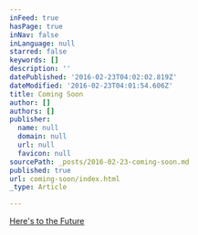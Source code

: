 ```yaml
---
inFeed: true
hasPage: true
inNav: false
inLanguage: null
starred: false
keywords: []
description: ''
datePublished: '2016-02-23T04:02:02.819Z'
dateModified: '2016-02-23T04:01:54.606Z'
title: Coming Soon
author: []
authors: []
publisher:
  name: null
  domain: null
  url: null
  favicon: null
sourcePath: _posts/2016-02-23-coming-soon.md
published: true
url: coming-soon/index.html
_type: Article

---
```

[Here's to the Future][0]

[0]: https://www.youtube.com/watch?v=TNtkzRQUTKM